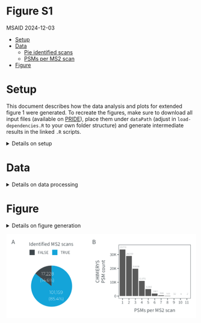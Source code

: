 # Figure S1
MSAID
2024-12-03

- [Setup](#setup)
- [Data](#data)
  - [Pie identified scans](#pie-identified-scans)
  - [PSMs per MS2 scan](#psms-per-ms2-scan)
- [Figure](#figure)

# Setup

This document describes how the data analysis and plots for extended
figure 1 were generated. To recreate the figures, make sure to download
all input files (available on
[PRIDE](https://www.ebi.ac.uk/pride/archive?keyword=PXD053241)), place
them under `dataPath` (adjust in `load-dependencies.R` to your own
folder structure) and generate intermediate results in the linked `.R`
scripts.

<details>
<summary>
Details on setup
</summary>

``` r
suppressMessages(source(here::here("scripts/load-dependencies.R")))

path <- file.path(here::here(), "figure-S1-DDA-chimeric")
figurePath <- file.path(dataPath, "data/figure-S1")
```

</details>

# Data

<details>
<summary>
Details on data processing
</summary>

## Pie identified scans

[R code to generate input file
`scans-identified.csv`](figure-S1A-scans-identified.R)

``` r
counts_scans <- fread(file.path(figurePath, "scans-identified.csv"))

p_pie_scans <- ggplot(counts_scans, aes(x="", y=N_rel, fill=is_identified)) +
  geom_bar(stat="identity", width = 2) +
  coord_polar("y", start=0) +
  geom_text(aes(y = ypos, label = N_label), color = "white", size = 6/.pt, family = "Montserrat Light") +
  scale_fill_manual("Identified MS2 scans", values = c(msaid_darkgray, msaid_blue)) +
  theme(panel.border = element_blank(),
        axis.ticks = element_blank(),
        axis.title.x = element_blank(),
        axis.title.y = element_blank(),
        axis.text = element_blank(),
        legend.position = "none") +
  guides(fill = guide_legend(title.position = "top"))

p_pie_legend <- ggdraw2(get_plot_component(p_pie_scans + theme(legend.position = "top"),
                                           'guide-box-top', return_all = TRUE))
```

## PSMs per MS2 scan

[R code to generate input file
`psms-per-scan.csv`](figure-S1B-psms-per-scan.R)

``` r
scan_counts <- fread(file.path(figurePath, "psms-per-scan.csv"))
scan_counts[, N_label := format(N, big.mark=",", trim=T)]

p_psms_ms2 <- ggplot(scan_counts, aes(x=factor(ms2_scans))) +
  geom_bar(aes(y=N), stat = "identity") +
  geom_text(aes(x=seq_along(ms2_scans)+0.1, y=N+0.05*max(y=N), label=N_label), size=3/.pt,
            family = "Montserrat Light", color = msaid_darkgray) +
  scale_y_continuous(labels = label_number(scale_cut = cut_short_scale())) +
  xlab("PSMs per MS2 scan") + ylab("CHIMERYS\nPSM count")
```

</details>

# Figure

<details>
<summary>
Details on figure generation
</summary>

``` r
p_design <- "AAACCC\nBBBCCC"

p_supp_DDA <- p_pie_legend + free(p_pie_scans) + p_psms_ms2 +
  plot_layout(heights = c(0.2, 1), design = p_design) +
  plot_annotation(tag_levels = list(c("A", "", "B")))

suppressWarnings(ggsave2(file.path(path, "figure-S1-DDA-chimeric.pdf"), plot = p_supp_DDA,
                         width = 90, height = 40, units = "mm", device = cairo_pdf))
suppressWarnings(ggsave2(file.path(path, "figure-S1-DDA-chimeric.png"), plot = p_supp_DDA,
                         width = 90, height = 40, units = "mm")) #, dpi = 92
```

</details>

![figure-S1-DDA-chimeric](figure-S1-DDA-chimeric.png)
